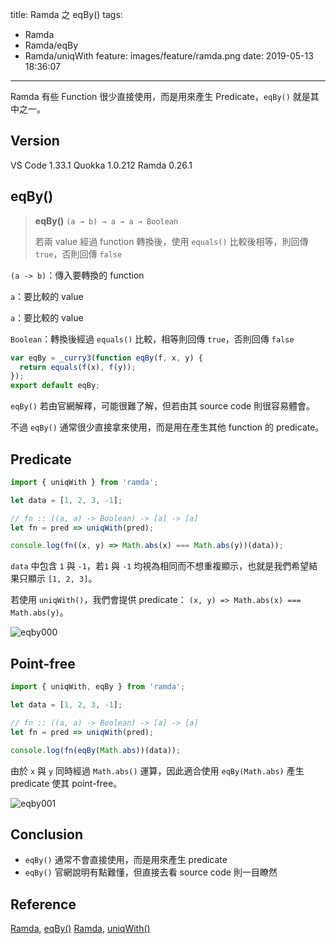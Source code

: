 title: Ramda 之 eqBy()
tags:
  - Ramda
  - Ramda/eqBy
  - Ramda/uniqWith
feature: images/feature/ramda.png
date: 2019-05-13 18:36:07
---
Ramda 有些 Function 很少直接使用，而是用來產生 Predicate，`eqBy()` 就是其中之一。

<!-- more -->

## Version

VS Code 1.33.1
Quokka 1.0.212
Ramda 0.26.1

## eqBy()

> **eqBy()**
> `(a → b) → a → a → Boolean`
>
> 若兩 value 經過 function 轉換後，使用 `equals()` 比較後相等，則回傳 `true`，否則回傳 `false`

`(a -> b)`：傳入要轉換的 function

`a`：要比較的 value

`a`：要比較的 value

`Boolean`：轉換後經過 `equals()` 比較，相等則回傳 `true`，否則回傳 `false`

```javascript
var eqBy = _curry3(function eqBy(f, x, y) {
  return equals(f(x), f(y));
});
export default eqBy;
```

`eqBy()` 若由官網解釋，可能很難了解，但若由其 source code 則很容易體會。

不過 `eqBy()` 通常很少直接拿來使用，而是用在產生其他 function 的 predicate。

## Predicate

```javascript
import { uniqWith } from 'ramda';

let data = [1, 2, 3, -1];

// fn :: ((a, a) -> Boolean) -> [a] -> [a]
let fn = pred => uniqWith(pred);

console.log(fn((x, y) => Math.abs(x) === Math.abs(y))(data));
```

`data` 中包含 `1` 與 `-1`，若`1` 與  `-1` 均視為相同而不想重複顯示，也就是我們希望結果只顯示 `[1, 2, 3]`。

若使用 `uniqWith()`，我們會提供 predicate： `(x, y) => Math.abs(x) === Math.abs(y)`。

![eqby000](/images/ramda/eqby/eqby000.png)

## Point-free

```javascript
import { uniqWith, eqBy } from 'ramda';

let data = [1, 2, 3, -1];

// fn :: ((a, a) -> Boolean) -> [a] -> [a]
let fn = pred => uniqWith(pred);

console.log(fn(eqBy(Math.abs))(data));
```

由於 `x` 與 `y` 同時經過 `Math.abs()` 運算，因此適合使用 `eqBy(Math.abs)` 產生 predicate 使其 point-free。

![eqby001](/images/ramda/eqby/eqby001.png)

## Conclusion

* `eqBy()` 通常不會直接使用，而是用來產生 predicate
* `eqBy()` 官網說明有點難懂，但直接去看 source code 則一目瞭然

## Reference

[Ramda](https://ramdajs.com), [eqBy()](https://ramdajs.com/docs/#eqBy)
[Ramda](https://ramdajs.com), [uniqWith()](https://ramdajs.com/docs/#uniqWith)

